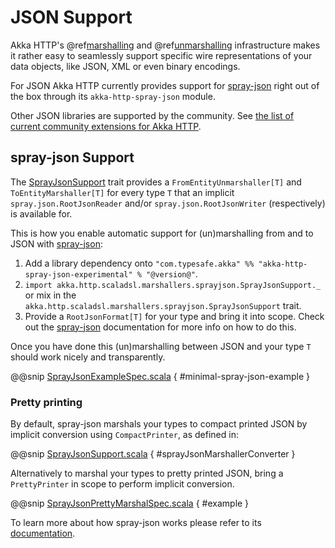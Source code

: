 <a id="akka-http-spray-json"></a>
# JSON Support

Akka HTTP's @ref[marshalling](marshalling.md#http-marshalling-scala) and @ref[unmarshalling](unmarshalling.md#http-unmarshalling-scala)
infrastructure makes it rather easy to seamlessly support specific wire representations of your data objects, like JSON,
XML or even binary encodings.

For JSON Akka HTTP currently provides support for [spray-json] right out of the box through its `akka-http-spray-json` module.

Other JSON libraries are supported by the community.
See [the list of current community extensions for Akka HTTP](http://akka.io/community/#extensions-to-akka-http).

## spray-json Support

The [SprayJsonSupport](@github@/akka-http-marshallers-scala/akka-http-spray-json/src/main/scala/akka/http/scaladsl/marshallers/sprayjson/SprayJsonSupport.scala) trait provides a `FromEntityUnmarshaller[T]` and `ToEntityMarshaller[T]` for every type `T`
that an implicit `spray.json.RootJsonReader` and/or `spray.json.RootJsonWriter` (respectively) is available for.

This is how you enable automatic support for (un)marshalling from and to JSON with [spray-json]:

 1. Add a library dependency onto `"com.typesafe.akka" %% "akka-http-spray-json-experimental" % "@version@"`. <!-- FIXME: use preprocessing -->
 2. `import akka.http.scaladsl.marshallers.sprayjson.SprayJsonSupport._` or mix in the
`akka.http.scaladsl.marshallers.sprayjson.SprayJsonSupport` trait.
 3. Provide a `RootJsonFormat[T]` for your type and bring it into scope.
Check out the [spray-json] documentation for more info on how to do this.

Once you have done this (un)marshalling between JSON and your type `T` should work nicely and transparently.

@@snip [SprayJsonExampleSpec.scala](../../../../../test/scala/docs/http/scaladsl/SprayJsonExampleSpec.scala) { #minimal-spray-json-example }

### Pretty printing

By default, spray-json marshals your types to compact printed JSON by implicit conversion using `CompactPrinter`, as defined in:

@@snip [SprayJsonSupport.scala](../../../../../../../akka-http-marshallers-scala/akka-http-spray-json/src/main/scala/akka/http/scaladsl/marshallers/sprayjson/SprayJsonSupport.scala) { #sprayJsonMarshallerConverter }

Alternatively to marshal your types to pretty printed JSON, bring a `PrettyPrinter` in scope to perform implicit conversion.

@@snip [SprayJsonPrettyMarshalSpec.scala](../../../../../test/scala/docs/http/scaladsl/SprayJsonPrettyMarshalSpec.scala) { #example }

To learn more about how spray-json works please refer to its [documentation][spray-json].

[spray-json]: https://github.com/spray/spray-json
